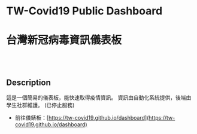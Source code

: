 # TW-Covid19 Public Dashboard
# 台灣新冠病毒資訊儀表板

<br></br>


## Description
這是一個簡易的儀表板，能快速取得疫情資訊。
資訊由自動化系統提供，後端由學生社群維護。
(已停止服務)

* 前往儀錶板：[https://tw-covid19.github.io/dashboard](https://tw-covid19.github.io/dashboard)
